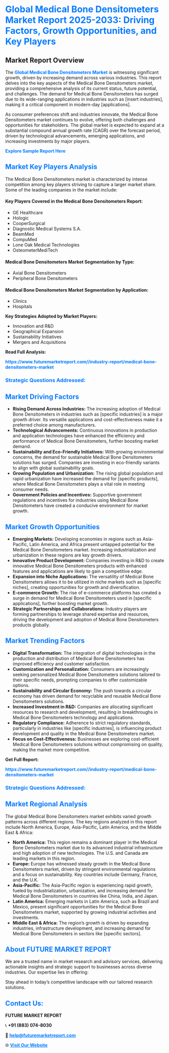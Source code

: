 <h1 style="color: #007BFF;">Global Medical Bone Densitometers Market Report 2025-2033: Driving Factors, Growth Opportunities, and Key Players</h1>

<section id="overview">
<h2>Market Report Overview</h2>
<p>The <a href="https://www.futuremarketreport.com//industry-report/medical-bone-densitometers-market" style="color: #007BFF; text-decoration: none;"><strong>Global Medical Bone Densitometers Market</strong></a> is witnessing significant growth, driven by increasing demand across various industries. This report delves into the key aspects of the Medical Bone Densitometers market, providing a comprehensive analysis of its current status, future potential, and challenges. The demand for Medical Bone Densitometers has surged due to its wide-ranging applications in industries such as [insert industries], making it a critical component in modern-day [applications].</p>
<p>As consumer preferences shift and industries innovate, the Medical Bone Densitometers market continues to evolve, offering both challenges and opportunities for stakeholders. The global market is expected to expand at a substantial compound annual growth rate (CAGR) over the forecast period, driven by technological advancements, emerging applications, and increasing investments by major players.</p>
</section>

<section id="overview">
<p><a href="https://www.futuremarketreport.com//request-sample/reportId=52951" style="color: #007BFF; text-decoration: none;"><strong>Explore Sample Report Here</strong></a></p>
</section>

<section id="key-players">
<h2 style="color: #007BFF;">Market Key Players Analysis</h2>
<p>The Medical Bone Densitometers market is characterized by intense competition among key players striving to capture a larger market share. Some of the leading companies in the market include:</p>
<h4>Key Players Covered in the Medical Bone Densitometers Report:</h4>
<ul><li>GE Healthcare</li><li>Hologic</li><li>CooperSurgical</li><li>Diagnostic Medical Systems S.A.</li><li>BeamMed</li><li>CompuMed</li><li>Lone Oak Medical Technologies</li><li>OsteometerMediTech</li></ul>
<h4>Medical Bone Densitometers Market Segmentation by Type:</h4>
<ul><li>Axial Bone Densitometers</li><li>Peripheral Bone Densitometers</li></ul>

<h4>Medical Bone Densitometers Market Segmentation by Application:</h4>
<ul><li>Clinics</li><li>Hospitals</li></ul>
<p><strong>Key Strategies Adopted by Market Players:</strong></p>
<ul>
<li>Innovation and R&D</li>
<li>Geographical Expansion</li>
<li>Sustainability Initiatives</li>
<li>Mergers and Acquisitions</li>
</ul>
</section>

<section>
<p><strong>Read Full Analysis: </strong></p><a href="https://www.futuremarketreport.com//industry-report/medical-bone-densitometers-market" style="color: #007BFF; text-decoration: none;"><strong>https://www.futuremarketreport.com//industry-report/medical-bone-densitometers-market</strong></a>
<h3 style="color: #007BFF;">Strategic Questions Addressed:</h3>
</section>

<section id="driving-factors">
<h2 style="color: #007BFF;">Market Driving Factors</h2>
<ul>
<li><strong>Rising Demand Across Industries:</strong> The increasing adoption of Medical Bone Densitometers in industries such as [specific industries] is a major growth driver. Its versatile applications and cost-effectiveness make it a preferred choice among manufacturers.</li>
<li><strong>Technological Advancements:</strong> Continuous innovations in production and application technologies have enhanced the efficiency and performance of Medical Bone Densitometers, further boosting market demand.</li>
<li><strong>Sustainability and Eco-Friendly Initiatives:</strong> With growing environmental concerns, the demand for sustainable Medical Bone Densitometers solutions has surged. Companies are investing in eco-friendly variants to align with global sustainability goals.</li>
<li><strong>Growing Population and Urbanization:</strong> The rising global population and rapid urbanization have increased the demand for [specific products], where Medical Bone Densitometers plays a vital role in meeting consumer needs.</li>
<li><strong>Government Policies and Incentives:</strong> Supportive government regulations and incentives for industries using Medical Bone Densitometers have created a conducive environment for market growth.</li>
</ul>
</section>

<section id="growth-opportunities">
<h2 style="color: #007BFF;">Market Growth Opportunities</h2>
<ul>
<li><strong>Emerging Markets:</strong> Developing economies in regions such as Asia-Pacific, Latin America, and Africa present untapped potential for the Medical Bone Densitometers market. Increasing industrialization and urbanization in these regions are key growth drivers.</li>
<li><strong>Innovative Product Development:</strong> Companies investing in R&D to create innovative Medical Bone Densitometers products with enhanced features and applications are likely to gain a competitive edge.</li>
<li><strong>Expansion into Niche Applications:</strong> The versatility of Medical Bone Densitometers allows it to be utilized in niche markets such as [specific niches], creating opportunities for growth and diversification.</li>
<li><strong>E-commerce Growth:</strong> The rise of e-commerce platforms has created a surge in demand for Medical Bone Densitometers used in [specific applications], further boosting market growth.</li>
<li><strong>Strategic Partnerships and Collaborations:</strong> Industry players are forming partnerships to leverage shared expertise and resources, driving the development and adoption of Medical Bone Densitometers products globally.</li>
</ul>
</section>

<section id="trending-factors">
<h2 style="color: #007BFF;">Market Trending Factors</h2>
<ul>
<li><strong>Digital Transformation:</strong> The integration of digital technologies in the production and distribution of Medical Bone Densitometers has improved efficiency and customer satisfaction.</li>
<li><strong>Customization and Personalization:</strong> Consumers are increasingly seeking personalized Medical Bone Densitometers solutions tailored to their specific needs, prompting companies to offer customizable options.</li>
<li><strong>Sustainability and Circular Economy:</strong> The push towards a circular economy has driven demand for recyclable and reusable Medical Bone Densitometers solutions.</li>
<li><strong>Increased Investment in R&D:</strong> Companies are allocating significant resources to research and development, resulting in breakthroughs in Medical Bone Densitometers technology and applications.</li>
<li><strong>Regulatory Compliance:</strong> Adherence to strict regulatory standards, particularly in industries like [specific industries], is influencing product development and quality in the Medical Bone Densitometers market.</li>
<li><strong>Focus on Cost-Effectiveness:</strong> Businesses are exploring cost-efficient Medical Bone Densitometers solutions without compromising on quality, making the market more competitive.</li>
</ul>
</section>

<section>
<p><strong>Get Full Report: </strong></p><a href="https://www.futuremarketreport.com//industry-report/medical-bone-densitometers-market" style="color: #007BFF; text-decoration: none;"><strong>https://www.futuremarketreport.com//industry-report/medical-bone-densitometers-market</strong></a>
<h3 style="color: #007BFF;">Strategic Questions Addressed:</h3>
</section>


<section id="regional-analysis">
<h2 style="color: #007BFF;">Market Regional Analysis</h2>
<p>The global Medical Bone Densitometers market exhibits varied growth patterns across different regions. The key regions analyzed in this report include North America, Europe, Asia-Pacific, Latin America, and the Middle East & Africa:</p>
<ul>
<li><strong>North America:</strong> This region remains a dominant player in the Medical Bone Densitometers market due to its advanced industrial infrastructure and high adoption of new technologies. The U.S. and Canada are leading markets in this region.</li>
<li><strong>Europe:</strong> Europe has witnessed steady growth in the Medical Bone Densitometers market, driven by stringent environmental regulations and a focus on sustainability. Key countries include Germany, France, and the U.K.</li>
<li><strong>Asia-Pacific:</strong> The Asia-Pacific region is experiencing rapid growth, fueled by industrialization, urbanization, and increasing demand for Medical Bone Densitometers in countries like China, India, and Japan.</li>
<li><strong>Latin America:</strong> Emerging markets in Latin America, such as Brazil and Mexico, present significant opportunities for the Medical Bone Densitometers market, supported by growing industrial activities and investments.</li>
<li><strong>Middle East & Africa:</strong> The region’s growth is driven by expanding industries, infrastructure development, and increasing demand for Medical Bone Densitometers in sectors like [specific sectors].</li>
</ul>
</section>

<footer>
<h2 style="color: #007BFF;">About FUTURE MARKET REPORT</h2>
<p>We are a trusted name in market research and advisory services, delivering actionable insights and strategic support to businesses across diverse industries. Our expertise lies in offering:</p>

<p>Stay ahead in today’s competitive landscape with our tailored research solutions.</p>

<h2 style="color: #007BFF;">Contact Us:</h2>
<p><strong>FUTURE MARKET REPORT</strong></p>
<p>📞 <strong>+91 (883) 074-8030</strong></p>
<p>📧 <strong><a href="mailto:help@futuremarketreport.com" style="color: #007BFF;">help@futuremarketreport.com</a></strong></p>
<p>🌐 <strong><a href="https://www.futuremarketreport.com/" style="color: #007BFF;">Visit Our Website</a></strong></p>
</footer>